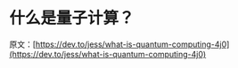# 什么是量子计算？

原文：[https://dev.to/jess/what-is-quantum-computing-4j0](https://dev.to/jess/what-is-quantum-computing-4j0)